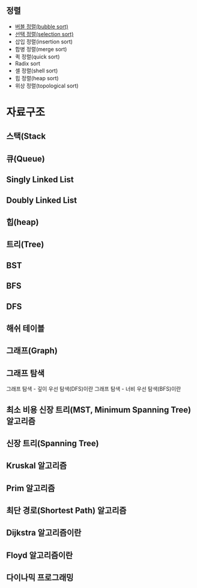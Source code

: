 ## 정렬

- [버블 정렬(bubble sort)](https://gist.github.com/pdvonzoo/cfcef2eecf3dbcf53144131ec3790191)
- [선택 정렬(selection sort)](https://gist.github.com/pdvonzoo/b091dc627e09766e4f86b634966f7fb0)
- 삽입 정렬(insertion sort)
- 합병 정렬(merge sort)
- 퀵 정렬(quick sort)
- Radix sort
- 셸 정렬(shell sort)
- 힙 정렬(heap sort)
- 위상 정렬(topological sort)

# 자료구조

## 스택(Stack
## 큐(Queue)
## Singly Linked List
## Doubly Linked List
## 힙(heap)
## 트리(Tree)
## BST
## BFS
## DFS
## 해쉬 테이블
## 그래프(Graph)
## 그래프 탐색

그래프 탐색 - 깊이 우선 탐색(DFS)이란
그래프 탐색 - 너비 우선 탐색(BFS)이란

## 최소 비용 신장 트리(MST, Minimum Spanning Tree) 알고리즘

## 신장 트리(Spanning Tree)
## Kruskal 알고리즘
## Prim 알고리즘

## 최단 경로(Shortest Path) 알고리즘

## Dijkstra 알고리즘이란
## Floyd 알고리즘이란

## 다이나믹 프로그래밍
